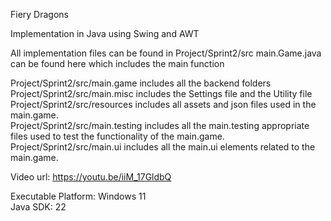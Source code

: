 Fiery Dragons 

Implementation in Java using Swing and AWT

All implementation files can be found in Project/Sprint2/src
main.Game.java can be found here which includes the main function

Project/Sprint2/src/main.game includes all the backend folders <br />
Project/Sprint2/src/main.misc includes the Settings file and the Utility file <br />
Project/Sprint2/src/resources includes all assets and json files used in the main.game. <br />
Project/Sprint2/src/main.testing includes all the main.testing appropriate files used to test the functionality of the main.game.
Project/Sprint2/src/main.ui includes all the main.ui elements related to the main.game. <br />

Video url: https://youtu.be/iiM_17GldbQ

Executable Platform: Windows 11<br />
Java SDK: 22 <br />
